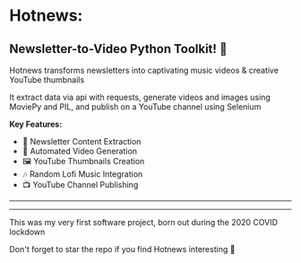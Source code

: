 # Hotnews: 
## Newsletter-to-Video Python Toolkit! 🚀

Hotnews transforms newsletters into captivating music videos & creative YouTube thumbnails

It extract data via api with requests, generate videos and images using MoviePy and PIL, and publish on a YouTube channel using Selenium

**Key Features:**
- 📰 Newsletter Content Extraction
- 🎥 Automated Video Generation
- 🖼️ YouTube Thumbnails Creation
- 🎶 Random Lofi Music Integration
- 📺 YouTube Channel Publishing

---
---

This was my very first software project, born out during the 2020 COVID lockdown

Don't forget to star the repo if you find Hotnews interesting 🌟

